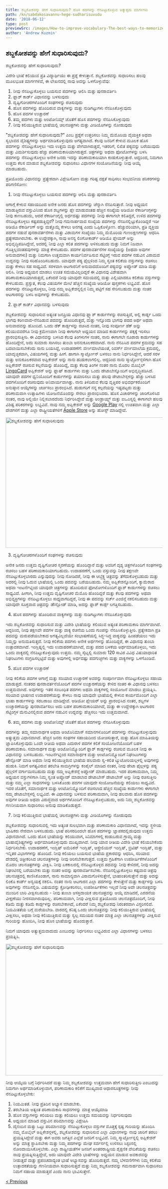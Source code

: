 ```yaml
---
title: ಶಬ್ದಕೋಶವನ್ನು ಹೇಗೆ ಸುಧಾರಿಸುವುದು? ಹೊಸ ಪದಗಳನ್ನು ನೆನಪಿಟ್ಟುಕೊಳ್ಳುವ ಅತ್ಯುತ್ತಮ ಮಾರ್ಗಗಳು
path: /kn/sabdakosavannu-hege-sudharisuvudu
date: '2018-06-12'
type: post
previewSrc: /images/How-to-improve-vocabulary-The-best-ways-to-memorize-new-words.jpg
author: 'Andrew Kuzmin'
---
```

## ಶಬ್ದಕೋಶವನ್ನು ಹೇಗೆ ಸುಧಾರಿಸುವುದು?
ಶಬ್ದಕೋಶವನ್ನು ಹೇಗೆ ಸುಧಾರಿಸುವುದು?

ವಿದೇಶಿ ಭಾಷೆ ಕಲಿಯುವ ಪ್ರತಿ ವಿದ್ಯಾರ್ಥಿಯು ಈ ಪ್ರಶ್ನೆ ಕೇಳುತ್ತಾನೆ. ಶಬ್ದಕೋಶವನ್ನು ಸುಧಾರಿಸಲು ಹಲವು ಮೂಲಭೂತ ಮಾರ್ಗಗಳಿವೆ, ಈ ಲೇಖನದಲ್ಲಿ ನಾವು ಅದನ್ನು ಒಳಗೊಳ್ಳುವೆವು:
1. ನೀವು ನೆನಪಿಟ್ಟುಕೊಳ್ಳಲು ಬಯಸುವ ಪದಗಳನ್ನು ಆಲಿಸಿ ಮತ್ತು ಪುನರಾವರ್ತಿಸಿ
2. ಫ್ಲಾಶ್ ಕಾರ್ಡ್ ವಿಧಾನವನ್ನು ಬಳಸುವುದು
3. ದೃಷ್ಟಿಗೋಚರಗಳೊಂದಿಗೆ ಸಂಘಗಳನ್ನು ರಚಿಸುವುದು
4. ಹೊಸ ಪದಗಳನ್ನು ಹೊಂದಿರುವ ವಾಕ್ಯಗಳನ್ನು ಮತ್ತು ನುಡಿಗಟ್ಟುಗಳು ನೆನಪಿಸಿಕೊಳ್ಳುವುದು
5. ಹೊಸ ಪದಗಳ ಉಚ್ಚಾರಣೆ
6. ತಮ್ಮ ಪದಗಳು ಮತ್ತು ಆಂಟೋನಿಮ್ಸ್ ಜೊತೆಗೆ ಹೊಸ ಪದಗಳನ್ನು ನೆನಪಿಸಿಕೊಳ್ಳುವುದು
7. ನೀವು ಕಲಿಯುತ್ತಿರುವ ಭಾಷೆಯಲ್ಲಿ ಚಲನಚಿತ್ರಗಳು ಮತ್ತು ವೀಡಿಯೊಗಳನ್ನು ನೋಡುವುದು

"ಶಬ್ದಕೋಶವನ್ನು ಹೇಗೆ ಸುಧಾರಿಸುವುದು?" ಎಂಬ ಪ್ರಶ್ನೆಗೆ ಉತ್ತರಿಸಲು ನಿಮ್ಮ ಮೆಮೊರಿಯ ವೈಯಕ್ತಿಕ ಅಥವಾ ಸ್ವಭಾವದ ವೈಶಿಷ್ಟ್ಯಗಳನ್ನು ಅರ್ಥಮಾಡಿಕೊಳ್ಳುವುದು ಅಗತ್ಯವಾಗಿದೆ. ಕೆಲವು ಜನರಿಗೆ ಕೇಳುವ ಮೂಲಕ ಹೊಸ ಪದಗಳನ್ನು ನೆನಪಿಟ್ಟುಕೊಳ್ಳಲು ಇದು ಉತ್ತಮ ಮತ್ತು ವೇಗವಾಗಿರುತ್ತದೆ, ಇತರರಿಗೆ, ಲಿಖಿತ ಪಠ್ಯವನ್ನು ಬರೆಯುವುದು ಮತ್ತು ವಿಮರ್ಶಿಸುವುದು ಹೆಚ್ಚು ಪರಿಣಾಮಕಾರಿಯಾಗಿರುತ್ತದೆ. ಚಿತ್ರಗಳನ್ನು ಅಥವಾ ಫೋಟೋಗಳನ್ನು ಬಳಸಿ ಪದಗಳನ್ನು ನೆನಪಿಟ್ಟುಕೊಳ್ಳಲು ಅನೇಕ ಜನರು ಇದನ್ನು ಪರಿಣಾಮಕಾರಿಯಾಗಿ ಕಂಡುಕೊಳ್ಳುತ್ತಾರೆ. ಆದ್ದರಿಂದ, ನಿಮಗಾಗಿ ಉತ್ತಮ ಕೆಲಸ ಮಾಡುವ ಶಬ್ದಕೋಶವನ್ನು ಸುಧಾರಿಸಲು ವಿಧಾನಗಳ ಸಂಯೋಜನೆಯನ್ನು ನೀವು ಆಯ್ಕೆ ಮಾಡಬಹುದು.

ಪ್ರತಿಯೊಂದು ವಿಧಾನವನ್ನು ಪ್ರತ್ಯೇಕವಾಗಿ ವಿಶ್ಲೇಷಿಸೋಣ ಮತ್ತು ಗರಿಷ್ಟ ದಕ್ಷತೆ ಸಾಧಿಸಲು ಸಂಭವನೀಯ ಪರಿಕರಗಳನ್ನು ಪರಿಗಣಿಸೋಣ:

1. ನೀವು ನೆನಪಿಟ್ಟುಕೊಳ್ಳಲು ಬಯಸುವ ಪದಗಳನ್ನು ಆಲಿಸಿ ಮತ್ತು ಪುನರಾವರ್ತಿಸಿ

ಆಗಾಗ್ಗೆ ಕೇಳುವ ಸಹಾಯದಿಂದ ಅನೇಕ ಜನರು ಹೊಸ ಪದಗಳನ್ನು ಚೆನ್ನಾಗಿ ನೆನಪಿಸುತ್ತಾರೆ.
ನೀವು ಅಧ್ಯಯನ ಮಾಡುತ್ತಿರುವ ವಸ್ತುವಿನಿಂದ ಹೊಸ ಶಬ್ದಗಳನ್ನು ಪ್ಲೇ ಮಾಡುವಂತಹ ಹೆಚ್ಚಿನ ಸಂಖ್ಯೆಯ ಆಡಿಯೋ ರೆಕಾರ್ಡಿಂಗ್ಗಳನ್ನು ನೀವು ಕಾಣಬಹುದು, ಆದರೆ ರೆಕಾರ್ಡಿಂಗ್ನಲ್ಲಿ ಅರ್ಧದಷ್ಟು ಪದಗಳನ್ನು ನೀವು ಈಗಾಗಲೇ ಕಲಿತಿದ್ದರೆ, ಉಳಿದ ಪದಗಳನ್ನು ನೆನಪಿಟ್ಟುಕೊಳ್ಳಲು ಕಷ್ಟಪಡುತ್ತಿದ್ದರೆ? ನೀವು ಗಮನಾರ್ಹವಾದ ಸಂಖ್ಯೆಯ ಪದಗಳನ್ನು ನೆನಪಿನಲ್ಲಿಟ್ಟುಕೊಂಡಿದ್ದರೆ ಇಡೀ ಆಡಿಯೊ ರೆಕಾರ್ಡಿಂಗ್ ಅನ್ನು ಮತ್ತೊಮ್ಮೆ ಕೇಳಲು ಅನಗತ್ಯ ಎಂದು ಒಪ್ಪಿಕೊಳ್ಳೋಣ. ಹೆಚ್ಚುವರಿಯಾಗಿ, ಪ್ರತಿ ವ್ಯಕ್ತಿಯ ಪದಗಳ ನಡುವೆ ಪುನರಾವರ್ತನೆಗಳು ಮತ್ತು ವಿರಾಮಗಳ ಸಂಖ್ಯೆಯು ನಿಮ್ಮ ಮೆಮೊರಿಯ ಗುಣಲಕ್ಷಣಗಳನ್ನು ಆಧರಿಸಿ ಪ್ರತ್ಯೇಕವಾಗಿರಬೇಕು.
ಈ ಉದ್ದೇಶಕ್ಕಾಗಿ, ನಾವು ಅನನ್ಯ ಲಿಂಗೋಕಾರ್ಡ್ ಆಡಿಯೊ ಪ್ಲೇಯರ್ ಅನ್ನು ಅಭಿವೃದ್ಧಿಪಡಿಸಿದ್ದೇವೆ, ಅದರಲ್ಲಿ ನೀವು ಎಲ್ಲಾ ಕಲಿತ ಪದಗಳನ್ನು ಅಳಿಸಬಹುದು ಮತ್ತು ನಿಮಗೆ ನಿಜವಾಗಿ ಗೊತ್ತಿಲ್ಲದಂತಹವುಗಳನ್ನು ಮಾತ್ರ ಕೇಳಬಹುದು. ಪದಗಳ ಪುನರಾವರ್ತನೆಗಳ ಸಂಖ್ಯೆಯನ್ನು (ಅಥವಾ ಅವುಗಳ ಅನುವಾದಗಳು) ಮತ್ತು ನಿಮಗಾಗಿ ಉತ್ತಮವಾಗಿ ಕಾರ್ಯನಿರ್ವಹಿಸುವ ಸೆಟ್ಟಿಂಗ್ಗೆ ಇರುವ ಪದಗಳ ನಡುವಿನ ವಿರಾಮದ ಉದ್ದವನ್ನು ನೀವು ಸರಿಹೊಂದಿಸಬಹುದು.
ಯಾವುದೇ ಪಠ್ಯ ಫೈಲ್ಗಳಿಂದ ನಿಮ್ಮ ಸ್ವಂತ ಕಲಿಕೆಯ ವಸ್ತುಗಳನ್ನು ರಚಿಸಲು ಮತ್ತು ಕೇಳಲು ಸಹ ಸಾಧ್ಯವಿದೆ. ಸರಳವಾಗಿ ಆಟಗಾರನಿಗೆ ಅನುವಾದದೊಂದಿಗೆ ಪಠ್ಯವನ್ನು ಅಪ್ಲೋಡ್ ಮಾಡಿ ಮತ್ತು ಆಲಿಸಿ.
ನೀವು ಅಧ್ಯಯನ ಮಾಡಲು ಉಚಿತ ಸಮಯವಿಲ್ಲದಿದ್ದರೆ ಈ ವಿಧಾನವು ವಿಶೇಷವಾಗಿ ಪರಿಣಾಮಕಾರಿಯಾಗಿರುತ್ತದೆ, ಏಕೆಂದರೆ ನೀವು ಯಾವುದೇ ಸಮಯದಲ್ಲಿ ಮತ್ತು ಎಲ್ಲಿಯಾದರೂ ಕಲಿಕೆಯ ವಸ್ತುಗಳನ್ನು ಕೇಳಬಹುದು.
ಪ್ರಸ್ತುತ, ಕೆಲವು ವಿಷಯಗಳ ಮೇಲೆ ಹೆಚ್ಚಿನ ಸಂಖ್ಯೆಯ ಆಡಿಯೋ ಪುಸ್ತಕಗಳು ಲಭ್ಯವಿವೆ. ಹೊಸ ಪದಗಳನ್ನು ನೆನಪಿಟ್ಟುಕೊಳ್ಳಲು, ನೀವು ನಮ್ಮ ಅಪ್ಲಿಕೇಶನ್ನಲ್ಲಿನ ನಿಮ್ಮ ಪಟ್ಟಿಗೆ ಸಹ ಸೇರಿಸಬಹುದು ಮತ್ತು ನಂತರ ಆಟಗಾರನನ್ನು ಬಳಸಿ ಅವುಗಳನ್ನು ಕೇಳಬಹುದು.

2. ಫ್ಲಾಶ್ ಕಾರ್ಡ್ ವಿಧಾನವನ್ನು ಬಳಸುವುದು

ಶಬ್ದಕೋಶವನ್ನು ಸುಧಾರಿಸುವ ಅತ್ಯಂತ ಜನಪ್ರಿಯ ವಿಧಾನವು ಫ್ಲ್ಯಾಶ್ ಕಾರ್ಡುಗಳನ್ನು ರಚಿಸುತ್ತಿದೆ, ಅಲ್ಲಿ ಕಾರ್ಡ್ನ ಒಂದು ಭಾಗವು ಕಠಿಣವಾದ-ನೆನಪಿಡುವ ಪದವನ್ನು ಹೊಂದಿರುತ್ತದೆ, ಮತ್ತು ಇನ್ನೊಂದು ಭಾಗವು ಪದದ ಅರ್ಥ ಅಥವಾ ಅನುವಾದವನ್ನು ಹೊಂದಿದೆ.
ಒಂದು ಡೆಕ್ ಕಾರ್ಡ್ಗಳನ್ನು ರಚಿಸಿದ ನಂತರ, ನೀವು ಸಂಪೂರ್ಣ ಡೆಕ್ ಅನ್ನು ಕಲಿಯುವವರೆಗೂ ನೀವು ಕ್ರಮೇಣವಾಗಿ ನೀವು ಈಗಾಗಲೇ ಅಧ್ಯಯನ ಮಾಡಿದ ಕಾರ್ಡುಗಳನ್ನು ಪಕ್ಕಕ್ಕೆ ಇರಿಸಲು ಪ್ರಾರಂಭಿಸುತ್ತೀರಿ.
ಈ ವಿಧಾನವನ್ನು ಬಳಸಿದ ಕೆಲವು ತಿಂಗಳುಗಳ ನಂತರ, ನಾನು ಈಗಾಗಲೇ ನೂರಾರು ಕಾರ್ಡುಗಳನ್ನು ಹೊಂದಿದ್ದೇನೆ, ಅದು ಸುಮಾರು ಸಾಗಿಸಲು ತುಂಬಾ ಅನನುಕೂಲಕರವಾಗಿದೆ.
ನಾನು ನೆನಪಿಸಿದ ಪದಗಳ ಕ್ರಮವನ್ನು ಸಹ ಬದಲಾಯಿಸಬೇಕೆಂದು ನಾನು ಬಯಸಿದ್ದೆ, ಉದಾಹರಣೆಗೆ: ವರ್ಣಮಾಲೆಯಂತೆ, ರಿವರ್ಸ್ ವರ್ಣಮಾಲೆಯ ಕ್ರಮದಲ್ಲಿ, ಯಾದೃಚ್ಛಿಕವಾಗಿ, ವಿಷಯಗಳಲ್ಲಿ ಮತ್ತು ಹೀಗೆ.
ಹಾಗಾಗಿ ಸ್ಮಾರ್ಟ್ಫೋನ್ ಬಳಸಲು ನಾನು ನಿರ್ಧರಿಸಿದ್ದೇನೆ, ಆದರೆ ಸರಳ ಮತ್ತು ಅನುಕೂಲಕರವಾದ ಅಪ್ಲಿಕೇಶನ್ ಅನ್ನು ನಾನು ಹುಡುಕಲಾಗಲಿಲ್ಲ. ಆದ್ದರಿಂದ ನಾನು ಸ್ಮಾರ್ಟ್ಫೋನ್ಗಳಿಗಾಗಿ ಹೊಸ ಅಪ್ಲಿಕೇಶನ್ ರಚಿಸುವ ಕಲ್ಪನೆಯನ್ನು ಹೊಂದಿದ್ದೆ, ಮತ್ತು ಕೆಲವು ತಿಂಗಳ ನಂತರ ನಾನು ಮೊದಲ ಮೊಬೈಲ್ <a href="https://lingocard.com" target="_blank" rel="noopener">LingoCard</a> ಅಪ್ಲಿಕೇಶನ್ ಅನ್ನು ಫ್ಲಾಷ್ ಕಾರ್ಡುಗಳು ಮತ್ತು ಒಂದು ಡೇಟಾಬೇಸ್ನೊಂದಿಗೆ ಅಭಿವೃದ್ಧಿಪಡಿಸಿದೆ. ಯಾವುದೇ ಪದಗಳ ಧ್ವನಿಯೊಂದಿಗೆ ಕಾರ್ಡುಗಳನ್ನು ತಯಾರಿಸಲು ಮತ್ತು ಹಲವು ಡೇಟಾಬೇಸ್ಗಳನ್ನು ಹೆಚ್ಚು ಬಳಸಿದ ಪದಗಳೊಂದಿಗೆ ರಚಿಸುವುದು ಅನಿವಾರ್ಯವಾಗಿತ್ತು. ನಾನು ತಿಳಿದಿರುವ ಕೆಲವು ವೃತ್ತಿಪರ ಅಭಿವರ್ಧಕರೊಂದಿಗೆ ಅನುಷ್ಠಾನ ಆಯ್ಕೆಗಳನ್ನು ಚರ್ಚಿಸಲು ಪ್ರಾರಂಭಿಸಿದೆ. ಹುಡುಗರಿಗೆ ನನ್ನ ಕಲ್ಪನೆಯನ್ನು ಇಷ್ಟಪಟ್ಟರು ಮತ್ತು ಪರಿಣಾಮವಾಗಿ ಉತ್ಸಾಹಿಗಳು ಯೋಜನೆಯೊಂದನ್ನು ಸೇರಲು ಪ್ರಾರಂಭಿಸಿದರು. ಹೊಸ ವಿಚಾರಗಳನ್ನು ಜಾರಿಗೊಳಿಸಿದ ನಂತರ, ನಾವು ಅಲ್ಲಿಯೇ ನಿಲ್ಲಿಸಬಾರದೆಂದು ನಿರ್ಧರಿಸಿದ್ದೇವೆ ಮತ್ತು ಆಂಡ್ರಾಯ್ಡ್ ಮತ್ತು ಐಒಎಸ್ನಲ್ಲಿ ಈಗಾಗಲೇ ಹಲವು ವಿಶಿಷ್ಟ ಪರಿಕರಗಳನ್ನು ಲಭ್ಯವಿವೆ. ನಾವು ನಮ್ಮ ಅಪ್ಲಿಕೇಶನ್ ಅನ್ನು <a href="https://play.google.com/store/apps/details?id=com.lingocard.lingocard" target="_blank" rel="noopener">Google Play</a> ನಲ್ಲಿ ಉಚಿತವಾಗಿ ಮತ್ತು ಎಲ್ಲಾ ದೇಶಗಳಿಗೆ ಮತ್ತು ಎಲ್ಲಾ ರಾಷ್ಟ್ರೀಯತೆಗಳಿಗೆ <a href="https://itunes.apple.com/us/app/lingocard/id1217076835?mt=8" target="_blank" rel="noopener">Apple Store</a> ಅನ್ನು ಹೋಸ್ಟ್ ಮಾಡಿದ್ದೇವೆ.

<img class="aligncenter wp-image-7043" src="../images/2018/05/flash-card-Just-develop.png" alt="ಶಬ್ದಕೋಶವನ್ನು ಹೇಗೆ ಸುಧಾರಿಸುವುದು" width="625" height="417" />

3. ದೃಷ್ಟಿಗೋಚರಗಳೊಂದಿಗೆ ಸಂಘಗಳನ್ನು ರಚಿಸುವುದು

ಅನೇಕ ಜನರು ಉತ್ತಮ ದೃಷ್ಟಿಗೋಚರ ಸ್ಮರಣೆಯನ್ನು ಹೊಂದಿದ್ದಾರೆ ಮತ್ತು ಅವರಿಗೆ ದೃಶ್ಯ ಚಿತ್ರಗಳೊಂದಿಗೆ ಸಂಘಗಳನ್ನು ರಚಿಸಲು ಬಹಳ ಪರಿಣಾಮಕಾರಿಯಾಗಬಹುದು. ಉದಾಹರಣೆಗೆ, ಒಂದು ವಸ್ತುವನ್ನು ನೀವು ತಕ್ಷಣವೇ ನೆನಪಿಟ್ಟುಕೊಳ್ಳಬಾರದು ಎನ್ನುವುದನ್ನು ನೀವು ನೋಡಿದರೆ, ನೀವು ಈ ಆಬ್ಜೆಕ್ಟ್ನ ಚಿತ್ರವನ್ನು ತೆಗೆದುಕೊಳ್ಳಬಹುದು ಮತ್ತು ಅದರಲ್ಲಿ ನೀವು ಓದುವ ಭಾಷೆಯಲ್ಲಿ ಒಂದು ಪದವನ್ನು ಬರೆಯಬಹುದು.
ನಮ್ಮ ಅಪ್ಲಿಕೇಶನ್ನೊಂದಿಗೆ, ಕ್ಯಾಮೆರಾದ ಅಥವಾ ಇಂಟರ್ನೆಟ್ನಿಂದ ಯಾವುದೇ ಚಿತ್ರಗಳನ್ನು ಹೊಂದಿರುವ ಫೋಟೋಗಳೊಂದಿಗೆ ಫ್ಲಾಶ್ ಕಾರ್ಡುಗಳನ್ನು ರಚಿಸಲು ಸಾಧ್ಯವಿದೆ.
ಹೀಗಾಗಿ, ನೀವು ಉತ್ತಮ ದೃಷ್ಟಿಗೋಚರ ಮೆಮೊರಿ ಹೊಂದಿದ್ದರೆ ಮತ್ತು ಕೆಲವು ಪದಗಳನ್ನು ಅಥವಾ ಅಭಿವ್ಯಕ್ತಿಗಳನ್ನು ನೆನಪಿಟ್ಟುಕೊಳ್ಳಲು ಸಾಧ್ಯವಾಗದಿದ್ದರೆ, ನೀವು ಈ ಪದವನ್ನು ಸರ್ಚ್ ಎಂಜಿನ್ಗೆ ನಕಲಿಸಬಹುದು ಮತ್ತು ಯಾವುದೇ ಸೂಕ್ತವಾದ ಚಿತ್ರವನ್ನು ಡೌನ್ಲೋಡ್ ಮಾಡಿ, ಅದನ್ನು ಫ್ಲಾಶ್ ಕಾರ್ಡ್ಗೆ ಲಗತ್ತಿಸಬಹುದು.

4. ಹೊಸ ಪದಗಳನ್ನು ಹೊಂದಿರುವ ವಾಕ್ಯಗಳನ್ನು ಮತ್ತು ನುಡಿಗಟ್ಟುಗಳು ನೆನಪಿಸಿಕೊಳ್ಳುವುದು

ಇದು ಶಬ್ದಕೋಶವನ್ನು ಸುಧಾರಿಸುವ ಮತ್ತು ವಿದೇಶಿ ಭಾಷೆಯನ್ನು ಕಲಿಯುವ ಅತ್ಯಂತ ಪರಿಣಾಮಕಾರಿ ಮಾರ್ಗವಾಗಿದೆ. ಆದ್ದರಿಂದ, ನೀವು ತಕ್ಷಣವೇ ಪದಗಳ ಮತ್ತು ವಾಕ್ಯ ರಚನೆಯ ಒಂದು ಗುಂಪನ್ನು ನೆನಪಿಸಿಕೊಳ್ಳುತ್ತೀರಿ. ಪ್ರತ್ಯೇಕವಾಗಿ ಪ್ರತಿ ಪದವನ್ನು ಮರುಪಡೆಯಬೇಕಾದ ಅಗತ್ಯವಿಲ್ಲದೆಯೇ ಸಂಭಾಷಣೆಯಲ್ಲಿ ಸಿದ್ಧ-ಸಿದ್ಧ ವಾಕ್ಯವನ್ನು ಹಿಂಪಡೆಯಲು ಇದು ನಿಮ್ಮನ್ನು ಅನುಮತಿಸುತ್ತದೆ.
ನೀವು ಕಲಿಕೆಯ ಪದಗಳು ಅನೇಕ ಅರ್ಥಗಳನ್ನು ಹೊಂದಿದ್ದರೆ, ಈ ವಿಧಾನವು ತುಂಬಾ ಉತ್ಪಾದಕವಾಗಿದೆ. ಇಂಗ್ಲಿಷ್ನಲ್ಲಿ ಇದು ಉದಾಹರಣೆಯಾಗಿದೆ, ಮತ್ತು ಪದದ ಬಳಕೆಯ ಅರ್ಥಮಾಡಿಕೊಳ್ಳಲು, ಇದು ಒಂದು ವಾಕ್ಯದಲ್ಲಿ ನೆನಪಿಟ್ಟುಕೊಳ್ಳುವುದು ಉತ್ತಮ.
ನಮ್ಮ ಸೈಟ್ನಲ್ಲಿ ಸುಮಾರು 120 ಸಾವಿರ ವಿವಿಧ ವಿಷಯಾಧಾರಿತ ನಿಘಂಟುಗಳು ಸಂಗ್ರಹಿಸಲ್ಪಟ್ಟಿವೆ ಮತ್ತು ಅವುಗಳಲ್ಲಿ ಅರ್ಧದಷ್ಟು ಪದಗುಚ್ಛಗಳು ಮತ್ತು ವಾಕ್ಯಗಳನ್ನು ಒಳಗೊಂಡಿವೆ.

5. ಹೊಸ ಪದಗಳ ಉಚ್ಚಾರಣೆ

ನೀವು ಕಲಿಕೆಯ ಪದಗಳ ಆಗಾಗ್ಗೆ ಮತ್ತು ಸರಿಯಾದ ಉಚ್ಚಾರಣೆ ಅವರನ್ನು ಸಂಪೂರ್ಣವಾಗಿ ನೆನಪಿಟ್ಟುಕೊಳ್ಳಲು ಸಹಾಯ ಮಾಡುತ್ತದೆ.
ನಂತರದ ಪುನರಾವರ್ತನೆಯೊಂದಿಗೆ ಪದಗಳ ಉಚ್ಚಾರಣೆಯನ್ನು ಕೇಳಿದ ನಂತರ ಈ ವಿಧಾನವು ಬಳಸಲು ಉತ್ತಮವಾಗಿದೆ.
ಅವುಗಳನ್ನು ಇತರ ಸಂಬಂಧಿತ ಪದಗಳು ಅಥವಾ ವಾಕ್ಯಗಳಲ್ಲಿ ಸಂಯೋಜನೆ ಮಾಡಲು ಪ್ರಯತ್ನಿಸಿ.
ಸರಿಯಾದ ಭಾಷಣದ ಉದಾಹರಣೆಯನ್ನು ಕೇಳಲು ನಾವು ಯಾವುದೇ ಭಾಷೆಯಲ್ಲಿ ಕೇಳುವ ಕಾರ್ಯದೊಂದಿಗೆ ಎಲ್ಲಾ ಭಾಷಾ ಕಾರ್ಡುಗಳನ್ನು ಸರಬರಾಜು ಮಾಡಿದ್ದೇವೆ.
ಆಡಿಯೋ ಪ್ಲೇಯರ್ ಅನ್ನು ಪ್ರಾರಂಭಿಸಿದ ನಂತರ, ಶಬ್ದಗಳ ಉಚ್ಚಾರಣೆಯನ್ನು ಪುನರಾವರ್ತಿಸಲು ಅದು ಬಹಳ ಪರಿಣಾಮಕಾರಿಯಾಗಿದೆ, ಮತ್ತು ಈ ಉದ್ದೇಶಕ್ಕಾಗಿ ಆಟಗಾರನ ಸೆಟ್ಟಿಂಗ್ಗಳ ಮೆನುವಿನಲ್ಲಿರುವ ಪದಗಳ ನಡುವಿನ ಉದ್ದವನ್ನು ಹೆಚ್ಚಿಸಲು ಇದು ಉತ್ತಮವಾಗಿದೆ.

6. ತಮ್ಮ ಪದಗಳು ಮತ್ತು ಆಂಟೋನಿಮ್ಸ್ ಜೊತೆಗೆ ಹೊಸ ಪದಗಳನ್ನು ನೆನಪಿಸಿಕೊಳ್ಳುವುದು

ಪದಗಳನ್ನು ತಮ್ಮ ಸಮಾನಾರ್ಥಕ ಅಥವಾ ಆಂಟೊನಿಮಾಸ್ ಸಮಾನಗಳೊಂದಿಗೆ ಪದಗಳನ್ನು ನೆನಪಿಟ್ಟುಕೊಳ್ಳುವುದು ಅತ್ಯುತ್ತಮ ವಿಧಾನವಾಗಿದೆ.
ಹೆಚ್ಚಿನ ಜನರು ಸಂಘಗಳ ಸಹಾಯದಿಂದ ಯೋಚಿಸುತ್ತಾರೆ, ಮತ್ತು ಹೊಸ ಮಾಹಿತಿಯನ್ನು ಜ್ಞಾಪಿಸಿಕೊಳ್ಳುವುದು ಒಂದೇ ರೀತಿಯ ಅಥವಾ ಎದುರಾಳಿ ಪದಗಳ ಕಲಿಕೆ ಸಂಯೋಜನೆಯೊಂದಿಗೆ ಬಹಳ ಪರಿಣಾಮಕಾರಿ.
ಸಮಾನಾರ್ಥಕ ಮತ್ತು ಆಂಟೋನಿಮ್ಸ್ನೊಂದಿಗೆ ಫ್ಲಾಶ್ ಕಾರ್ಡ್ಗಳನ್ನು ರಚಿಸುವ ಮೂಲಕ ನೀವು ಈ ವಿಧಾನವನ್ನು ಬಳಸಬಹುದು.
ಇಂಟರ್ನೆಟ್ನಿಂದ ಸಮಾನಾರ್ಥಕ ಮತ್ತು ಆಂಟೋನಿಮ್ಸ್ನೊಂದಿಗೆ ನಿಘಂಟುಗಳನ್ನು ಡೌನ್ಲೋಡ್ ಮಾಡಿ ಅಥವಾ ನೀವು ಕಲಿಯುತ್ತಿರುವ ಭಾಷೆಯ ಹಲವಾರು ಸ್ವ-ಕಲಿತ ಟ್ಯುಟೋರಿಯಲ್ಗಳಲ್ಲಿ ಅವುಗಳನ್ನು ಹುಡುಕಿ. ನಿಮಗೆ ಅಗತ್ಯವಿರುವ ತರಬೇತಿ ಸಾಮಗ್ರಿಗಳನ್ನು ಕಂಪೈಲ್ ಮಾಡಿದ ನಂತರ, ನೀವು ಡೇಟಾ ಫೈಲ್ಗಳನ್ನು ಪಠ್ಯ ಫೈಲ್ಗಳಿಗೆ ವರ್ಗಾಯಿಸಬಹುದು ಮತ್ತು ನಮ್ಮ ಅಪ್ಲಿಕೇಶನ್ಗೆ ಅಪ್ಲೋಡ್ ಮಾಡಬಹುದು. ಇದರ ಪರಿಣಾಮವಾಗಿ, ನಿಮ್ಮ ಅಧ್ಯಯನ ವಸ್ತುಗಳಿಗಾಗಿ ನಿಮ್ಮ ಸ್ವಂತ ಅಪ್ಲೋಡ್ ಮಾಡಲಾದ ಡೇಟಾಬೇಸ್ ಡೇಟಾಬೇಸ್ ಅನ್ನು ನೀವು ರಚಿಸುತ್ತೀರಿ ಮತ್ತು ನಮ್ಮ ಎಲ್ಲಾ ಸಾಧನಗಳನ್ನು ಬಳಸಿಕೊಂಡು ಪದಗಳ ಯಾವುದೇ ಸಂಯೋಜನೆಯನ್ನು ಕಲಿಯಲು ಸಾಧ್ಯವಿದೆ.
ಇದರ ಜೊತೆಗೆ, ಸಮಾನಾರ್ಥಕ ಮತ್ತು ಆಂಟೋನಿಮ್ಸ್ನೊಂದಿಗೆ ರಚಿಸಲಾದ ಹೆಚ್ಚಿನ ಸಂಖ್ಯೆಯ ಕಾರ್ಡುಗಳು ಈಗಾಗಲೇ ನಮ್ಮ ಡೇಟಾಬೇಸ್ಗಳಲ್ಲಿ ಲಭ್ಯವಿವೆ.
ಈ ವಿಧಾನವನ್ನು ಬಳಸುವ ಪರಿಣಾಮವಾಗಿ, ನೀವು ಹಲವಾರು ಹೊಸ ಪದಗಳನ್ನು ಅವುಗಳ ರೀತಿಯ ಅಥವಾ ವಿರುದ್ಧವಾದ ಅರ್ಥಗಳೊಂದಿಗೆ ನೆನಪಿಟ್ಟುಕೊಳ್ಳಬಹುದು, ಅದು ನಿಮ್ಮ ಶಬ್ದಕೋಶವನ್ನು ಗಣನೀಯವಾಗಿ ಸುಧಾರಿಸಲು ಅನುವು ಮಾಡಿಕೊಡುತ್ತದೆ.

7. ನೀವು ಕಲಿಯುತ್ತಿರುವ ಭಾಷೆಯಲ್ಲಿ ಚಲನಚಿತ್ರಗಳು ಮತ್ತು ವೀಡಿಯೊಗಳನ್ನು ನೋಡುವುದು

ಶಬ್ದಕೋಶವನ್ನು ಸುಧಾರಿಸುವಲ್ಲಿ ಇದು ಅತ್ಯಂತ ಸುಲಭವಾಗಿ ಮತ್ತು ಪರಿಣಾಮಕಾರಿ ವಿಧಾನವಾಗಿದೆ, ಇದನ್ನು ಸ್ಥಳೀಯ ಭಾಷಿಕರು ನೇರವಾಗಿ ಬಳಸಬಹುದು.
ಭಾಷೆ ಪರಿಸರದಿಂದಲೇ ಹೊಸ ಪದಗಳನ್ನು ಜ್ಞಾಪಕದಲ್ಲಿಡುವುದು ಉತ್ತಮ ವಿಧಾನವಾಗಿದೆ. ಒಂದು ಹೊಸ ಭಾಷೆಯನ್ನು ಕಲಿಯುವಾಗ, ಸಿನಿಮಾಗಳಲ್ಲಿ ಕಂಡುಬರುವ ಗ್ರಾಮ್ಯ ಮತ್ತು ಭಾಷಾವೈಶಿಷ್ಟ್ಯಗಳನ್ನು ಅರ್ಥಮಾಡಿಕೊಳ್ಳುವುದು ಮುಖ್ಯವಾಗಿದೆ.
ನೀವು ಯಾವ ರೀತಿಯ ವಿದೇಶಿ ಭಾಷೆ ಕಲಿಯಬೇಕೆಂದು ನಿರ್ಧರಿಸಬೇಕು. ಉದಾಹರಣೆಗೆ, ಇಂಗ್ಲಿಷ್ ಅಮೆರಿಕನ್ ಇಂಗ್ಲಿಷ್, ಆಸ್ಟ್ರೇಲಿಯನ್ ಇಂಗ್ಲಿಷ್, ಬ್ರಿಟಿಷ್ ಇಂಗ್ಲಿಷ್, ಮತ್ತು ಇನ್ನಿತರ ವಿಭಾಗಗಳನ್ನು ಹೊಂದಿದೆ. ನೀವು ಕಲಿಯಲು ಬಯಸುವ ಭಾಷೆಯ ಪ್ರಕಾರವನ್ನು ಆಧರಿಸಿ, ಸರಿಯಾದ ದೇಶದಲ್ಲಿ ಚಿತ್ರೀಕರಿಸಿದ ಚಲನಚಿತ್ರಗಳನ್ನು ನೀವು ಆರಿಸಬೇಕಾಗುತ್ತದೆ.
ಉತ್ತಮ ಗ್ರಹಿಕೆಗಾಗಿ ಉಪಶೀರ್ಷಿಕೆಗಳೊಂದಿಗೆ ಮೊದಲ ಚಲನಚಿತ್ರಗಳನ್ನು ವೀಕ್ಷಿಸಿ. ನೀವು ಏಕಕಾಲದಲ್ಲಿ ನೆನಪಿಟ್ಟುಕೊಳ್ಳದ ಪದವನ್ನು ನೀವು ಕೇಳಿದರೆ, ನೀವು ಅದನ್ನು ನಿಘಂಟಿನಲ್ಲಿ ಬರೆಯಬೇಕು ಮತ್ತು ನಂತರ ಅದನ್ನು ಪುನರಾವರ್ತಿಸಬೇಕು.
ನೆನಪಿನಲ್ಲಿಟ್ಟುಕೊಳ್ಳಲು ಕಷ್ಟವಾದ ಚಿತ್ರವು ಚಲನಚಿತ್ರದಲ್ಲಿ ಕಾಣಿಸಿಕೊಂಡಾಗ, ನಾನು ಸಾಮಾನ್ಯವಾಗಿ ವಿರಾಮಗೊಳಿಸುತ್ತೇನೆ, ಭಾಷಾಂತರಿಸುತ್ತೇನೆ ಮತ್ತು ಅದನ್ನು ಲಿಂಕೊ ಕಾರ್ಡ್ ಅನ್ವಯಕ್ಕೆ ನಕಲಿಸಿ. ನಂತರ ನಾನು ಆಟಗಾರನ ಎಲ್ಲಾ ಪದಗಳನ್ನು ಕೇಳುತ್ತೇನೆ ಮತ್ತು ಕಾರ್ಡ್ಗಳನ್ನು ಬಳಸಿ ಅವುಗಳನ್ನು ನೆನಪಿನಲ್ಲಿಡಿ.
ವಿಷಯವನ್ನು ಕ್ರೋಢೀಕರಿಸಲು, ಉಪಶೀರ್ಷಿಕೆಗಳು ಇಲ್ಲದೆ ನೀವು ಅದೇ ಚಲನಚಿತ್ರವನ್ನು ಮುಂದಿನ ಬಾರಿ ವೀಕ್ಷಿಸಬಹುದು - ನೀವು ತುಂಬಾ ಆಸಕ್ತಿದಾಯಕ ಚಲನಚಿತ್ರವನ್ನು ಆಯ್ಕೆ ಮಾಡಿದರೆ, ಎರಡನೆಯ ವೀಕ್ಷಣೆಯು ನೀರಸವಾಗಿರುವುದಿಲ್ಲ.
ಪರಿಣಾಮವಾಗಿ, ನೀವು ವೀಕ್ಷಿಸುವ ಪ್ರತಿಯೊಂದು ಚಲನಚಿತ್ರದೊಂದಿಗೆ, ನೀವು ಕಡಿಮೆ ಮತ್ತು ಕಡಿಮೆ ಕಾರ್ಡ್ಗಳನ್ನು ರಚಿಸಬೇಕಾಗಿದೆ, ಏಕೆಂದರೆ ನಿಮ್ಮ ಶಬ್ದಕೋಶವು ನಿರಂತರವಾಗಿ ವಿಸ್ತರಿಸಲಿದೆ.
ನಿಯಮಿತತೆಯ ಬಗ್ಗೆ ಮರೆಯಬೇಡಿ. ವಾರದಲ್ಲಿ ಕನಿಷ್ಠ ಒಂದು ಚಲನಚಿತ್ರವನ್ನು ನೀವು ಕಲಿಯುತ್ತಿರುವ ಭಾಷೆಯಲ್ಲಿ ವೀಕ್ಷಿಸಲು, ಅಥವಾ ನೀವು ಕಲಿಯುತ್ತಿರುವ ಮತ್ತು ಸ್ವಲ್ಪ ಸಮಯದ ನಂತರ ಮಾತ್ರ ಎಲ್ಲಾ ಚಲನಚಿತ್ರಗಳನ್ನು ವೀಕ್ಷಿಸುವ ಗುರಿಯನ್ನು ಹೊಂದಿಸಿ, ನೀವು ಹೊಸ ಭಾಷೆಯನ್ನು ಹೊಂದುತ್ತಾರೆ.

ನಿಮಗೆ ಯಾವುದು ಅತ್ಯುತ್ತಮವಾದುದು ಎಂಬುದನ್ನು ನಿರ್ಧರಿಸಲು ಲಭ್ಯವಿರುವ ಎಲ್ಲಾ ವಿಧಾನಗಳನ್ನು ಬಳಸಲು ಪ್ರಯತ್ನಿಸಿ.

<img class="aligncenter wp-image-7582" src="../images/2018/05/learn-foreign-language.jpg" alt="ಶಬ್ದಕೋಶವನ್ನು ಹೇಗೆ ಸುಧಾರಿಸುವುದು" width="720" height="421" />

ನೀವು ಆಯ್ಕೆಯ ಬಗ್ಗೆ ನಿರ್ಧರಿಸಿದರೆ ಮತ್ತು ನಿಮ್ಮ ಶಬ್ದಕೋಶವನ್ನು ಉತ್ತಮವಾಗಿ ಹೇಗೆ ಸುಧಾರಿಸುತ್ತೀರಿ ಎಂಬುದನ್ನು ನಿಮಗಾಗಿ ಅರ್ಥಮಾಡಿಕೊಳ್ಳುವಾಗ, ಪರಿಣಾಮಕಾರಿ ಕಲಿಕೆಗೆ ಮುಖ್ಯವಾದ ಆಧಾರಸೂತ್ರಗಳನ್ನು ನೀವು ನೆನಪಿಟ್ಟುಕೊಳ್ಳಬೇಕು:
1. ನಿಯಮಿತತೆ. ನೀವು ಪ್ರತಿದಿನ ಅಭ್ಯಾಸ ಮಾಡಬೇಕು.
2. ತರಬೇತಿಯ ಅತ್ಯಂತ ಪರಿಣಾಮಕಾರಿ ಸಾಧನಗಳನ್ನು ಮಾತ್ರ ಆಯ್ಕೆಮಾಡಿ
3. ಹೊಸ ವಸ್ತುಗಳನ್ನು ಕಲಿಯಲು ಮತ್ತು ಕಲಿಯಲು ಉತ್ತಮ ಸಮಯವನ್ನು ನಿರ್ಧರಿಸುವುದು
4. ಅಧ್ಯಯನ ಮಾಡಿದ ವಸ್ತುವಿನ ಪರಿಮಾಣವನ್ನು ವಿಶ್ಲೇಷಿಸಿ
5. ದೈನಂದಿನ ಮತ್ತು ಒಟ್ಟು ಪರಿಮಾಣವನ್ನು ನೆನಪಿಟ್ಟುಕೊಳ್ಳಲು ವಸ್ತುಗಳ ಮೊತ್ತಕ್ಕೆ ಸ್ಪಷ್ಟ ಗುರಿಯನ್ನು ಹೊಂದಿಸಿ
ನಮ್ಮ ಮೊಬೈಲ್ ಅಪ್ಲಿಕೇಶನ್ಗಳಲ್ಲಿ, ಶಬ್ದಕೋಶವನ್ನು ಸುಧಾರಿಸುವ ಎಲ್ಲಾ ವಿಧಾನಗಳನ್ನು ನಾವು ಜಾರಿಗೆ ತರಲು ಪ್ರಯತ್ನಿಸಿದ್ದೇವೆ ಮತ್ತು ಈಗ ಅವರು ಜಗತ್ತಿನ ಎಲ್ಲೆಡೆ ಜನರಿಗೆ ಲಭ್ಯವಿದೆ. ನಿಮ್ಮ ಸ್ಮಾರ್ಟ್ಫೋನ್ನಲ್ಲಿ ಅಪ್ಲಿಕೇಶನ್ ಅನ್ನು ಮಾತ್ರ ಸ್ಥಾಪಿಸಬೇಕು ಮತ್ತು ನಿಮ್ಮ ಪದಗಳನ್ನು ಮೇಘ ಸರ್ವರ್ನಲ್ಲಿ ಉಳಿಸಲು ಸಿಸ್ಟಂನಲ್ಲಿ ನೋಂದಾಯಿಸಿಕೊಳ್ಳಬೇಕು.
ಎಲ್ಲಾ ರಾಷ್ಟ್ರೀಯತೆಗಳ ಜನರಿಗೆ ಅಂತರರಾಷ್ಟ್ರೀಯ ಶೈಕ್ಷಣಿಕ ವೇದಿಕೆಯನ್ನು ರಚಿಸಲು ನಾವು ಪ್ರಯತ್ನಿಸುತ್ತಿದ್ದೇವೆ, ಅದು ಯಾವುದೇ ವಿದೇಶಿ ಭಾಷೆಗಳನ್ನು ಅಧ್ಯಯನ ಮಾಡುವ ಅವಕಾಶವನ್ನು ನೀಡುತ್ತದೆ ಮತ್ತು ಪ್ರಪಂಚದಾದ್ಯಂತ ಭಾಷೆ ಅಭ್ಯಾಸವನ್ನು ಹೊಂದಿರುತ್ತದೆ. ನಮ್ಮ ಬೆಳವಣಿಗೆಗಳು ನಿಮ್ಮ ಕಲಿಕೆಯ ಉತ್ಪಾದಕತೆಯನ್ನು ಗಣನೀಯವಾಗಿ ಸುಧಾರಿಸುತ್ತದೆ ಮತ್ತು ನಿಮ್ಮ ಶಬ್ದಕೋಶವನ್ನು ಗಮನಾರ್ಹವಾಗಿ ಸುಧಾರಿಸಲು ನಿಮಗೆ ಸಹಾಯ ಮಾಡುತ್ತದೆ ಎಂದು ನಾನು ಭಾವಿಸುತ್ತೇನೆ.

<a href="/kn/phlyaskardgalu">< Previous</a>
